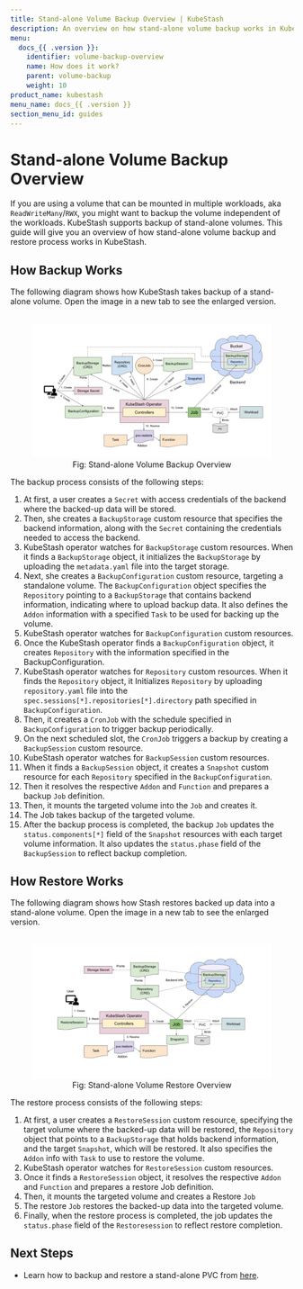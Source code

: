 ```yaml
---
title: Stand-alone Volume Backup Overview | KubeStash
description: An overview on how stand-alone volume backup works in KubeStash.
menu:
  docs_{{ .version }}:
    identifier: volume-backup-overview
    name: How does it work?
    parent: volume-backup
    weight: 10
product_name: kubestash
menu_name: docs_{{ .version }}
section_menu_id: guides
---
```


# Stand-alone Volume Backup Overview

If you are using a volume that can be mounted in multiple workloads, aka `ReadWriteMany`/`RWX`, you might want to backup the volume independent of the workloads. KubeStash supports backup of stand-alone volumes. This guide will give you an overview of how stand-alone volume backup and restore process works in KubeStash.

## How Backup Works

The following diagram shows how KubeStash takes backup of a stand-alone volume. Open the image in a new tab to see the enlarged version.

<figure align="center">
  <img alt="Stand-alone Volume Backup Overview" src="images/volume_backup_overview.svg">
  <figcaption align="center">Fig: Stand-alone Volume Backup Overview</figcaption>
</figure>

The backup process consists of the following steps:

1. At first, a user creates a `Secret` with access credentials of the backend where the backed-up data will be stored.
2. Then, she creates a `BackupStorage` custom resource that specifies the backend information, along with the `Secret` containing the credentials needed to access the backend.
3. KubeStash operator watches for `BackupStorage` custom resources. When it finds a `BackupStorage` object, it initializes the `BackupStorage` by uploading the `metadata.yaml` file into the target storage.
4. Next, she creates a `BackupConfiguration` custom resource, targeting a standalone volume. The `BackupConfiguration` object specifies the `Repository` pointing to a `BackupStorage` that contains backend information, indicating where to upload backup data. It also defines the `Addon` information with a specified `Task` to be used for backing up the volume.
5. KubeStash operator watches for `BackupConfiguration` custom resources.
6. Once the KubeStash operator finds a `BackupConfiguration` object, it creates `Repository` with the information specified in the BackupConfiguration.
7. KubeStash operator watches for `Repository` custom resources. When it finds the `Repository` object, it Initializes `Repository` by uploading `repository.yaml` file into the `spec.sessions[*].repositories[*].directory` path specified in `BackupConfiguration`.
8. Then, it creates a `CronJob` with the schedule specified in `BackupConfiguration` to trigger backup periodically.
9. On the next scheduled slot, the `CronJob` triggers a backup by creating a `BackupSession` custom resource.
10. KubeStash operator watches for `BackupSession` custom resources.
11. When it finds a `BackupSession` object, it creates a `Snapshot` custom resource for each `Repository` specified in the `BackupConfiguration`.
12. Then it resolves the respective `Addon` and `Function` and prepares a backup `Job` definition.
13. Then, it mounts the targeted volume into the `Job` and creates it.
14. The Job takes backup of the targeted volume.
15. After the backup process is completed, the backup `Job` updates the `status.components[*]` field of the `Snapshot` resources with each target volume information. It also updates the `status.phase` field of the `BackupSession` to reflect backup completion.

## How Restore Works

The following diagram shows how Stash restores backed up data into a stand-alone volume. Open the image in a new tab to see the enlarged version.

<figure align="center">
  <img alt="Stand-alone Volume Restore Overview" src="images/volume_restore_overview.svg">
  <figcaption align="center">Fig: Stand-alone Volume Restore Overview</figcaption>
</figure>

The restore process consists of the following steps:
1. At first, a user creates a `RestoreSession` custom resource, specifying the target volume where the backed-up data will be restored, the `Repository` object that points to a `BackupStorage` that holds backend information, and the target `Snapshot`, which will be restored. It also specifies the `Addon` info with `Task` to use to restore the volume.
2. KubeStash operator watches for `RestoreSession` custom resources.
3. Once it finds a `RestoreSession` object, it resolves the respective `Addon` and `Function` and prepares a restore Job definition.
4. Then, it mounts the targeted volume and creates a Restore `Job`
5. The restore `Job` restores the backed-up data into the targeted volume.
6. Finally, when the restore process is completed, the job updates the `status.phase` field of the `Restoresession` to reflect restore completion.

## Next Steps

- Learn how to backup and restore a stand-alone PVC from [here](/docs/guides/volumes/pvc/index.md).
